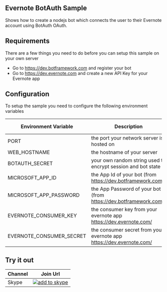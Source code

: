 ## Evernote BotAuth Sample

Shows how to create a nodejs bot which connects the user to their Evernote account using BotAuth OAuth.

## Requirements
There are a few things you need to do before you can setup this sample on your own server
* Go to https://dev.botframework.com and register your bot
* Go to https://dev.evernote.com and create a new API Key for your Evernote app

## Configuration
To setup the sample you need to configure the following environment variables

| Environment Variable       | Description                                                        | Required  | Default Value |
|----------------------------|--------------------------------------------------------------------|:---------:|:-------------:|
| PORT                       | the port your network server is hosted on                          | no        | 3998          |
| WEB_HOSTNAME               | the hostname of your server                                        | yes       |               |
| BOTAUTH_SECRET             | your own random string used to encrypt session and bot state       | yes       |               |
| MICROSOFT_APP_ID           | the App Id of your bot (from https://dev.botframework.com/)        | yes       |               |
| MICROSOFT_APP_PASSWORD     | the App Password of your bot (from https://dev.botframework.com/)  | yes       |               |
| EVERNOTE_CONSUMER_KEY      | the consumer key from your evernote app https://dev.evernote.com/  | yes       |               |
| EVERNOTE_CONSUMER_SECRET   | the consumer secret from your evernote app https://dev.evernote.com/  | yes    |               |

## Try it out

| Channel     | Join Url |
|-------------|----------|
| Skype       | [![add to skype](https://dev.botframework.com/Client/Images/Add-To-Skype-Buttons.png "")](https://join.skype.com/bot/87421e86-cd30-4817-8651-99ba663c2664) |
